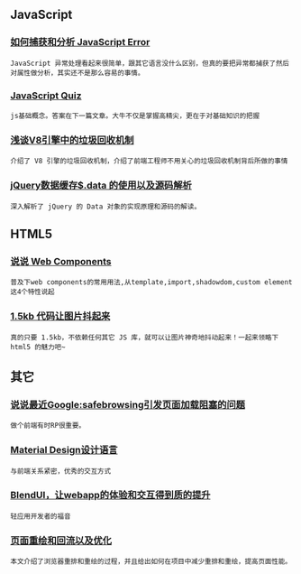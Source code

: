 
## JavaScript

### [如何捕获和分析 JavaScript Error](http://www.cnblogs.com/cathsfz/p/how-to-capture-and-analyze-javascript-error.html)

    JavaScript 异常处理看起来很简单，跟其它语言没什么区别，但真的要把异常都捕获了然后对属性做分析，其实还不是那么容易的事情。

### [JavaScript Quiz](http://zxhfighter.github.io/blog/javascript/2013/03/14/javascript-quiz.html)

    js基础概念。答案在下一篇文章。大牛不仅是掌握高精尖，更在于对基础知识的把握

### [浅谈V8引擎中的垃圾回收机制](http://www.html-js.com/blog/2514)

    介绍了 V8 引擎的垃圾回收机制，介绍了前端工程师不用关心的垃圾回收机制背后所做的事情

### [jQuery数据缓存$.data 的使用以及源码解析](http://blog.segmentfault.com/joanna123/1190000000626031)

    深入解析了 jQuery 的 Data 对象的实现原理和源码的解读。

## HTML5

### [说说 Web Components](http://www.ifeenan.com/javascript/2014-06-07-%E8%AF%B4%E8%AF%B4%20Web%20Components/)

    普及下web components的常用用法,从template,import,shadowdom,custom element这4个特性说起

### [1.5kb 代码让图片抖起来](https://www.imququ.com/post/shake_photo_in_little_js.html)

    真的只要 1.5kb，不依赖任何其它 JS 库，就可以让图片神奇地抖动起来！一起来领略下 html5 的魅力吧~

## 其它

### [说说最近Google:safebrowsing引发页面加载阻塞的问题](http://ued.taobao.com/blog/2014/07/google_safebrowsing%E5%BC%95%E5%8F%91%E9%A1%B5%E9%9D%A2%E5%8A%A0%E8%BD%BD%E9%98%BB%E5%A1%9E%E9%97%AE%E9%A2%98/)

    做个前端有时RP很重要。

### [Material Design设计语言](http://www.ui.cn/Material/index.html)

    与前端关系紧密，优秀的交互方式

### [BlendUI，让webapp的体验和交互得到质的提升](http://cnberg.com/archive/blendui-improve-your-webapp-ui/)

    轻应用开发者的福音

### [页面重绘和回流以及优化](http://www.css88.com/archives/4996)

    本文介绍了浏览器重排和重绘的过程，并且给出如何在项目中减少重排和重绘，提高页面性能。
